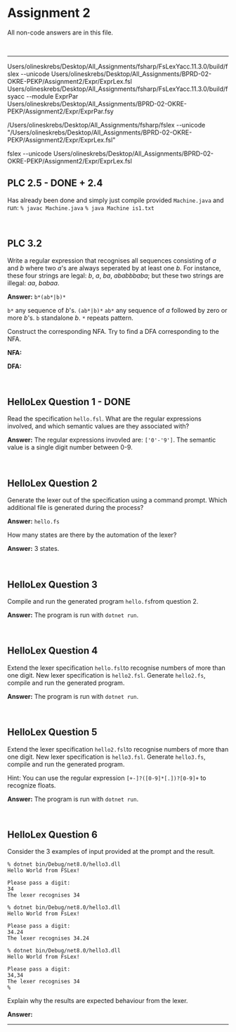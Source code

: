 # Assignment 2

All non-code answers are in this file.

</br>

---

Users/olineskrebs/Desktop/All_Assignments/fsharp/FsLexYacc.11.3.0/build/fslex --unicode Users/olineskrebs/Desktop/All_Assignments/BPRD-02-OKRE-PEKP/Assignment2/Expr/ExprLex.fsl
Users/olineskrebs/Desktop/All_Assignments/fsharp/FsLexYacc.11.3.0/build/fsyacc --module ExprPar Users/olineskrebs/Desktop/All_Assignments/BPRD-02-OKRE-PEKP/Assignment2/Expr/ExprPar.fsy

/Users/olineskrebs/Desktop/All_Assignments/fsharp/fslex --unicode "/Users/olineskrebs/Desktop/All_Assignments/BPRD-02-OKRE-PEKP/Assignment2/Expr/ExprLex.fsl"

fslex --unicode Users/olineskrebs/Desktop/All_Assignments/BPRD-02-OKRE-PEKP/Assignment2/Expr/ExprLex.fsl

## PLC 2.5 - DONE + 2.4

Has already been done and simply just compile provided `Machine.java` and run:
```% javac Machine.java```
```% java Machine is1.txt```

</br>

## PLC 3.2

Write a regular expression that recognises all sequences consisting of *a* and *b* where two *a*'s are always seperated by at least one *b*.
For instance, these four strings are legal: *b*, *a*, *ba*, *ababbbaba*; but these two strings are illegal: *aa*, *babaa*.

**Answer:** `b*(ab*|b)*`

`b*` any sequence of *b*'s.
`(ab*|b)*`
   `ab*` any sequence of *a* followed by zero or more *b*'s.
   `b` standalone *b*.
`*` repeats pattern.

Construct the corresponding NFA. Try to find a DFA corresponding to the NFA.

**NFA:**

**DFA:**

</br>

## HelloLex Question 1 - DONE

Read the specification `hello.fsl`.
What are the regular expressions involved, and which semantic values are they associated with?

**Answer:**
The regular expressions invovled are: `['0'-'9']`.
The semantic value is a single digit number between 0-9.

</br>

## HelloLex Question 2

Generate the lexer out of the specification using a command prompt. 
Which additional file is generated during the process?

**Answer:**
`hello.fs`

How many states are there by the automation of the lexer?

**Answer:**
3 states.

</br>

## HelloLex Question 3

Compile and run the generated program `hello.fs`from question 2.

**Answer:**
The program is run with `dotnet run`.

</br>

## HelloLex Question 4

Extend the lexer specification `hello.fsl`to recognise numbers of more than one digit.
New lexer specification is `hello2.fsl`.
Generate `hello2.fs`, compile and run the generated program.

**Answer:**
The program is run with `dotnet run`.

</br>

## HelloLex Question 5

Extend the lexer specification `hello2.fsl`to recognise numbers of more than one digit.
New lexer specification is `hello3.fsl`.
Generate `hello3.fs`, compile and run the generated program.

Hint: You can use the regular expression `[+-]?([0-9]*[.])?[0-9]+` to recognize floats.

**Answer:**
The program is run with `dotnet run`.

</br>

## HelloLex Question 6

Consider the 3 examples of input provided at the prompt and the result.

```fsharppc
% dotnet bin/Debug/net8.0/hello3.dll
Hello World from FSLex!

Please pass a digit:
34
The lexer recognises 34

% dotnet bin/Debug/net8.0/hello3.dll
Hello World from FsLex!

Please pass a digit:
34.24
The lexer recognises 34.24

% dotnet bin/Debug/net8.0/hello3.dll
Hello World from FsLex!

Please pass a digit:
34,34
The lexer recognises 34
%
```

Explain why the results are expected behaviour from the lexer.

**Answer:**

</b>

---
